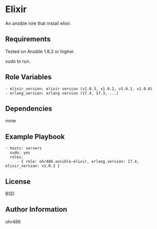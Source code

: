 Elixir
========

An ansible role that install elixir.

Requirements
------------

Tested on Ansible 1.8.2 or higher.

sudo to run.

Role Variables
--------------

```
- elixir_version: elixir version (v1.0.3, v1.0.2, v1.0.1, v1.0.0)
- erlang_version: erlang version (17.4, 17.3, ...)
```

Dependencies
------------

none

Example Playbook
----------------

```
- hosts: servers
  sudo: yes
  roles:
     - { role: ohr486.ansible-elixir, erlang_version: 17.4, elixir_version: v1.0.3 }
```

License
-------

BSD

Author Information
------------------

ohr486

